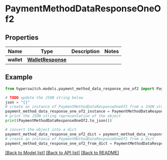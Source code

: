# PaymentMethodDataResponseOneOf2


## Properties

Name | Type | Description | Notes
------------ | ------------- | ------------- | -------------
**wallet** | [**WalletResponse**](WalletResponse.md) |  | 

## Example

```python
from hyperswitch.models.payment_method_data_response_one_of2 import PaymentMethodDataResponseOneOf2

# TODO update the JSON string below
json = "{}"
# create an instance of PaymentMethodDataResponseOneOf2 from a JSON string
payment_method_data_response_one_of2_instance = PaymentMethodDataResponseOneOf2.from_json(json)
# print the JSON string representation of the object
print(PaymentMethodDataResponseOneOf2.to_json())

# convert the object into a dict
payment_method_data_response_one_of2_dict = payment_method_data_response_one_of2_instance.to_dict()
# create an instance of PaymentMethodDataResponseOneOf2 from a dict
payment_method_data_response_one_of2_from_dict = PaymentMethodDataResponseOneOf2.from_dict(payment_method_data_response_one_of2_dict)
```
[[Back to Model list]](../README.md#documentation-for-models) [[Back to API list]](../README.md#documentation-for-api-endpoints) [[Back to README]](../README.md)


